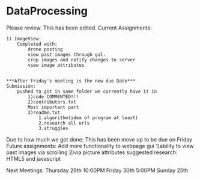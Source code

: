 # DataProcessing

Please review. This has been edited.
Current Assignments:
	
	1) ImageView:
		Completed with:
			drone posting
			view past images through gal.
			crop images and notify changes to server
			view image attributes	
		
	
	***After Friday's meeting is the new due Date***
	Submission:
		pushed to git in same folder we currently have it in
			1)code COMMENTED!!!
			2)contributors.txt
			Most important part
			3)readme.txt
				1.algorithm(idea of program at least)
				2.research all urls
				3.struggles
Due to how much we got done: This has been move up to be due on Friday
Future assignments:
	Add more functionality to webpage gui
		1)ability to view past images via scrolling
		2)via picture attributes
		suggested research:
			HTML5 and javascript

Next Meetings:
	Thursday 29th 10:00PM
	Friday 30th 5:00PM
	Sunday 25th
